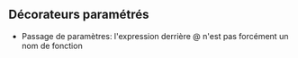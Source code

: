 ## Décorateurs paramétrés

- Passage de paramètres: l'expression derrière @ n'est pas forcément un nom de fonction
